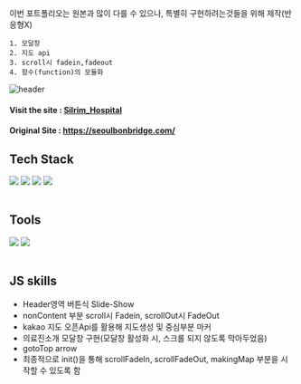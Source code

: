이번 포트폴리오는 원본과 많이 다를 수 있으나, 특별히 구현하려는것들을 위해 제작(반응형X)

    1. 모달창
    2. 지도 api
    3. scroll시 fadein,fadeout
    4. 함수(function)의 모듈화
    
    
![header](https://capsule-render.vercel.app/api?type=Egg&color=auto&height=300&section=header&text=Silrim-%20Hospital&fontSize=90)

#### Visit the site : [Silrim_Hospital](https://rudmoon.github.io/Silrim_Hospital/)

#### Original Site : https://seoulbonbridge.com/

## Tech Stack
<div>
 <img src="https://img.shields.io/badge/HTML5-orange?style=flat&logo=HTML5&logoColor=white"/>
 <img src="https://img.shields.io/badge/CSS3-blue?style=flat&logo=CSS3&logoColor=white"/>
 <img src="https://img.shields.io/badge/JavaScript-yellow?style=flat&logo=JavaScript&logoColor=white"/>
 <img src="https://img.shields.io/badge/API-green?style=flat&logo=JavaScript&logoColor=white"/>
</div>
</br>

## Tools
<div>
 <img src="https://img.shields.io/badge/Visual Studio Code-skyblue?style=flat&logo=Visual Studio Code&logoColor=white"/>
 <img src="https://img.shields.io/badge/GitHub-black?style=flat&logo=GitHub&logoColor=white"/>
</div>
</br>

## JS skills
* Header영역 버튼식 Slide-Show
* nonContent 부분 scroll시 Fadein, scrollOut시 FadeOut
* kakao 지도 오픈Api를 활용해 지도생성 및 중심부분 마커
* 의료진소개 모달창 구현(모달창 활성화 시, 스크롤 되지 않도록 막아두었음)
* gotoTop arrow
* 최종적으로 init()을 통해 scrollFadeIn, scrollFadeOut, makingMap 부분을 시작할 수 있도록 함

